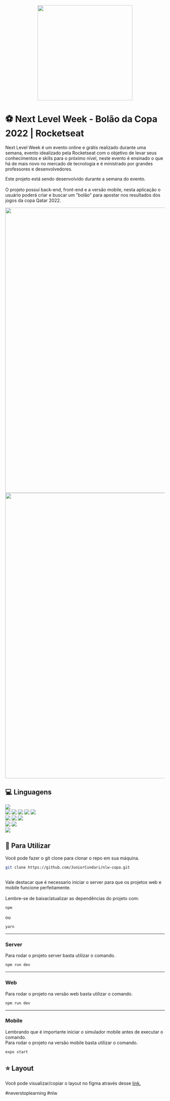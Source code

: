 <div align="center">
  <img width="300px" src="https://user-images.githubusercontent.com/88779658/199625810-3d7a0ead-c6fc-4893-89bb-91f71df75373.svg"/></br>
</div>

# :soccer: Next Level Week - Bolão da Copa 2022 | Rocketseat

Next Level Week é um evento online e grátis realizado durante uma semana, evento idealizado pela Rocketseat com o objetivo de levar seus conhecimentos e skills para o próximo nível, neste evento é ensinado o que há de mais novo no mercado de tecnologia e é ministrado por grandes professores e desenvolvedores.

Este projeto está sendo desenvolvido durante a semana do evento.<br /><br />
O projeto possuí back-end, front-end e a versão mobile, nesta aplicação o usuário poderá criar e buscar um "bolão" para apostar nos resultados dos jogos 
da copa Qatar 2022.

<div align="center" >
  <img width="900px" src="https://user-images.githubusercontent.com/88779658/199626200-6c22bc7a-2d32-4393-9024-18c16528ae5a.png" />
  <img width="900px" src="https://user-images.githubusercontent.com/88779658/199626192-8efcfbcd-b706-4d56-b860-31487e455beb.png" />
</div>

## :computer: Linguagens
<div>
  <img src="https://img.shields.io/badge/typescript-3178C6?style=for-the-badge&logo=typescript&logoColor=white" />
  <div align="start">
    <img src="https://img.shields.io/badge/Node.js-20232A?style=for-the-badge&logo=Node.js" />
    <img src="https://img.shields.io/badge/Fastify-000000?style=for-the-badge&logo=fastify" />
    <img src="https://img.shields.io/badge/SQLite-07405E?style=for-the-badge&logo=sqlite&logoColor=white" />
    <img src="https://img.shields.io/badge/Hoppscotch-31C48D?style=for-the-badge&logo=hoppscotch&logoColor=white" />
    <img src="https://img.shields.io/badge/Prisma-3982CE?style=for-the-badge&logo=Prisma&logoColor=white" />
  </div>
  
  <div>
    <img src="https://img.shields.io/badge/React-20232A?style=for-the-badge&logo=react&logoColor=61DAFB" />
    <img src="https://img.shields.io/badge/Next-black?style=for-the-badge&logo=next.js&logoColor=white" />
    <img src="https://img.shields.io/badge/Tailwind_CSS-38B2AC?style=for-the-badge&logo=tailwind-css&logoColor=white" />
  </div>
  
  <div>
    <img src="https://img.shields.io/badge/React Native-20232A?style=for-the-badge&logo=react&logoColor=61DAFB" />
    <img src="https://img.shields.io/badge/Expo-000020?style=for-the-badge&logo=expo&logoColor=BCC3CD" />
  <div>
  <img src="https://img.shields.io/badge/figma-%23F24E1E.svg?style=for-the-badge&logo=figma&logoColor=white" />
</div>

## :dart: Para Utilizar
Você pode fazer o git clone para clonar o repo em sua máquina.</br>
```bash
git clone https://github.com/JuniorCundari/nlw-copa.git
```
<br />
Vale destacar que é necessario iniciar o server para que os projetos web e mobile funcione perfeitamente.</br></br>
Lembre-se de baixar/atualizar as dependências do projeto com:

```bash
npm
```

ou

```bash
yarn
```
---
### Server
Para rodar o projeto server basta utilizar o comando.
```bash
npm run dev
```
---
### Web
Para rodar o projeto na versão web basta utilizar o comando.
```bash
npm run dev
```
---
### Mobile
Lembrando que é importante iniciar o simulador mobile antes de executar o comando.<br />
Para rodar o projeto na versão mobile basta utilizar o comando.

```bash
expo start
```

## :star: Layout
Você pode visualizar/copiar o layout no figma através desse
[link.](https://www.figma.com/file/OxY9YyIvkpwZAW6WZewG7C/Bol%C3%A3o-da-Copa-(Community)?node-id=0%3A1)

#neverstoplearning #nlw
